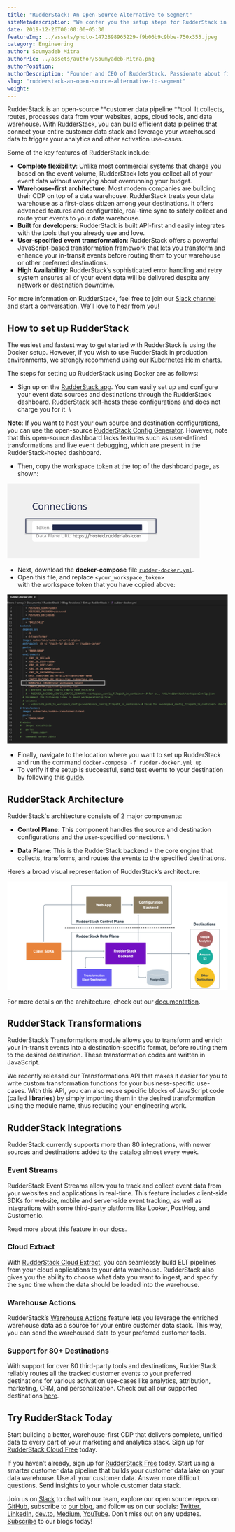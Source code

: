 ```yaml
---
title: "RudderStack: An Open-Source Alternative to Segment"
siteMetadescription: "We confer you the setup steps for RudderStack in a dockerized setting, an open-source alternative to Segment. Plus we are supporting Terraform for AWS EC2."
date: 2019-12-26T00:00:00+05:30
featureImg: ../assets/photo-1472898965229-f9b06b9c9bbe-750x355.jpeg
category: Engineering
author: Soumyadeb Mitra
authorPic: ../assets/author/Soumyadeb-Mitra.png
authorPosition: 
authorDescription: "Founder and CEO of RudderStack. Passionate about finding engineering solutions to real-world problems."
slug: "rudderstack-an-open-source-alternative-to-segment"
weight: 
---
```

RudderStack is an open-source **customer data pipeline **tool. It collects, routes, processes data from your websites, apps, cloud tools, and data warehouse. With RudderStack, you can build efficient data pipelines that connect your entire customer data stack and leverage your warehoused data to trigger your analytics and other activation use-cases.

Some of the key features of RudderStack include:



*   **Complete flexibility**: Unlike most commercial systems that charge you based on the event volume, RudderStack lets you collect all of your event data without worrying about overrunning your budget.
*   **Warehouse-first architecture**: Most modern companies are building their CDP on top of a data warehouse. RudderStack treats your data warehouse as a first-class citizen among your destinations. It offers advanced features and configurable, real-time sync to safely collect and route your events to your data warehouse.
*   **Built for developers**: RudderStack is built API-first and easily integrates with the tools that you already use and love.
*   **User-specified event transformation**: RudderStack offers a powerful JavaScript-based transformation framework that lets you transform and enhance your in-transit events before routing them to your warehouse or other preferred destinations.
*   **High Availability**: RudderStack’s sophisticated error handling and retry system ensures all of your event data will be delivered despite any network or destination downtime.

For more information on RudderStack, feel free to join our [Slack channel](https://resources.rudderstack.com/join-rudderstack-slack) and start a conversation. We’ll love to hear from you!


## How to set up RudderStack

The easiest and fastest way to get started with RudderStack is using the Docker setup. However, if you wish to use RudderStack in production environments, we strongly recommend using our [Kubernetes Helm charts](https://docs.rudderstack.com/installing-and-setting-up-rudderstack/kubernetes).

The steps for setting up RudderStack using Docker are as follows:



*   Sign up on the [RudderStack app](https://app.rudderlabs.com/signup). You can easily set up and configure your event data sources and destinations through the RudderStack dashboard. RudderStack self-hosts these configurations and does not charge you for it.  \
 
**Note**: If you want to host your own source and destination configurations, you can use the open-source [RudderStack Config Generator](https://docs.rudderstack.com/how-to-guides/rudderstack-config-generator). However, note that this open-source dashboard lacks features such as user-defined transformations and live event debugging, which are present in the RudderStack-hosted dashboard.
*   Then, copy the workspace token at the top of the dashboard page, as shown:

 


![Connections](../assets/markdown/opensource_image1.png)




*   Next, download the **docker-compose** file <code>[rudder-docker.yml](https://raw.githubusercontent.com/rudderlabs/rudder-server/master/rudder-docker.yml)</code>.
*   Open this file, and replace <code>&lt;your_workspace_token> </code>with the workspace token that you have copied above:



![Workspace Token](../assets/markdown/opensource_image2.png)





*   Finally, navigate to the location where you want to set up RudderStack and run the command `docker-compose -f rudder-docker.yml up`
*   To verify if the setup is successful, send test events to your destination by following this [guide](https://docs.rudderstack.com/installing-and-setting-up-rudderstack#how-to-send-test-events).


## RudderStack Architecture

RudderStack's architecture consists of 2 major components:



*   **Control Plane**: This component handles the source and destination configurations and the user-specified connections. \

*   **Data Plane**: This is the RudderStack backend - the core engine that collects, transforms, and routes the events to the specified destinations. 

Here’s a broad visual representation of  RudderStack’s architecture:



![RudderStack Architecture](../assets/markdown/opensource_image3.png)


For more details on the architecture, check out our [documentation](https://docs.rudderstack.com/get-started/rudderstack-architecture).


## RudderStack Transformations

RudderStack’s Transformations module allows you to transform and enrich your in-transit events into a destination-specific format, before routing them to the desired destination. These transformation codes are written in JavaScript. 

We recently released our Transformations API that makes it easier for you to write custom transformation functions for your business-specific use-cases. With this API, you can also reuse specific blocks of JavaScript code (called **libraries**) by simply importing them in the desired transformation using the module name, thus reducing your engineering work.


## RudderStack Integrations

RudderStack currently supports more than 80 integrations, with newer sources and destinations added to the catalog almost every week.


### Event Streams

RudderStack Event Streams allow you to track and collect event data from your websites and applications in real-time. This feature includes client-side SDKs for website, mobile and server-side event tracking, as well as integrations with some third-party platforms like Looker, PostHog, and Customer.io.

Read more about this feature in our [docs](https://docs.rudderstack.com/rudderstack-event-streams).


### Cloud Extract

With [RudderStack Cloud Extract](https://docs.rudderstack.com/cloud-extract-sources), you can seamlessly build ELT pipelines from your cloud applications to your data warehouse. RudderStack also gives you the ability to choose what data you want to ingest, and specify the sync time when the data should be loaded into the warehouse.


### Warehouse Actions

RudderStack’s [Warehouse Actions](https://docs.rudderstack.com/warehouse-actions) feature lets you leverage the enriched warehouse data as a source for your entire customer data stack. This way, you can send the warehoused data to your preferred customer tools.


### Support for 80+ Destinations

With support for over 80 third-party tools and destinations, RudderStack reliably routes all the tracked customer events to your preferred destinations for various activation use-cases like analytics, attribution, marketing, CRM, and personalization. Check out all our supported destinations [here](https://docs.rudderstack.com/destinations).


## Try RudderStack Today

Start building a better, warehouse-first CDP that delivers complete, unified data to every part of your marketing and analytics stack. Sign up for[ RudderStack Cloud Free](https://app.rudderlabs.com/signup?type=freetrial) today.

If you haven’t already, sign up for [RudderStack Free](https://app.rudderlabs.com/signup?type=freetrial) today. Start using a smarter customer data pipeline that builds your customer data lake on your data warehouse. Use all your customer data. Answer more difficult questions. Send insights to your whole customer data stack.

Join us on [Slack](https://resources.rudderstack.com/join-rudderstack-slack) to chat with our team, explore our open source repos on [GitHub](https://github.com/rudderlabs), subscribe to [our blog](https://rudderstack.com/blog/), and follow us on our socials: [Twitter](https://twitter.com/RudderStack), [LinkedIn](https://www.linkedin.com/company/rudderlabs/), [dev.to](https://dev.to/rudderstack), [Medium](https://rudderstack.medium.com/), [YouTube](https://www.youtube.com/channel/UCgV-B77bV_-LOmKYHw8jvBw). Don’t miss out on any updates. [Subscribe](https://rudderstack.com/blog/) to our blogs today!
